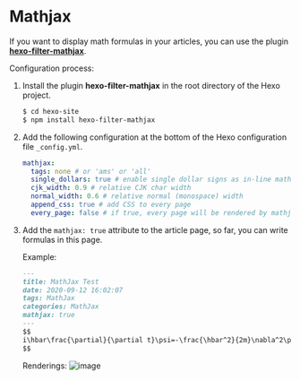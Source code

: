 # Mathjax

If you want to display math formulas in your articles, you can use the plugin **[hexo-filter-mathjax](https://github.com/next-theme/hexo-filter-mathjax/ )**.

Configuration process:

1. Install the plugin **hexo-filter-mathjax** in the root directory of the Hexo project.

   ```bash
   $ cd hexo-site
   $ npm install hexo-filter-mathjax
   ```

1. Add the following configuration at the bottom of the Hexo configuration file `_config.yml`.

   ```yml
   mathjax:
     tags: none # or 'ams' or 'all'
     single_dollars: true # enable single dollar signs as in-line math delimiters
     cjk_width: 0.9 # relative CJK char width
     normal_width: 0.6 # relative normal (monospace) width
     append_css: true # add CSS to every page
     every_page: false # if true, every page will be rendered by mathjax regardless of the `mathjax` setting in Front-matter of each article
   ```

1. Add the `mathjax: true` attribute to the article page, so far, you can write formulas in this page.

   Example:

   ```markdown
   ---
   title: MathJax Test
   date: 2020-09-12 16:02:07
   tags: MathJax
   categories: MathJax
   mathjax: true
   ---
   $$
   i\hbar\frac{\partial}{\partial t}\psi=-\frac{\hbar^2}{2m}\nabla^2\psi+V\psi
   $$
   ```

   Renderings:
   ![image](https://evan.beee.top/img/image.76zdiodvgds0.png)
